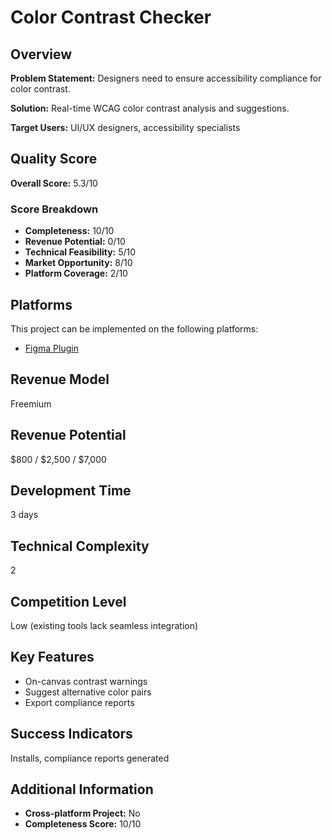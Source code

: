 # Color Contrast Checker

## Overview
**Problem Statement:** Designers need to ensure accessibility compliance for color contrast.

**Solution:** Real-time WCAG color contrast analysis and suggestions.

**Target Users:** UI/UX designers, accessibility specialists

## Quality Score
**Overall Score:** 5.3/10

### Score Breakdown
- **Completeness:** 10/10
- **Revenue Potential:** 0/10
- **Technical Feasibility:** 5/10
- **Market Opportunity:** 8/10
- **Platform Coverage:** 2/10

## Platforms
This project can be implemented on the following platforms:
- [Figma Plugin](./platforms/figma-plugin/)

## Revenue Model
Freemium

## Revenue Potential
$800 / $2,500 / $7,000

## Development Time
3 days

## Technical Complexity
2

## Competition Level
Low (existing tools lack seamless integration)

## Key Features
- On-canvas contrast warnings
- Suggest alternative color pairs
- Export compliance reports

## Success Indicators
Installs, compliance reports generated

## Additional Information
- **Cross-platform Project:** No
- **Completeness Score:** 10/10
